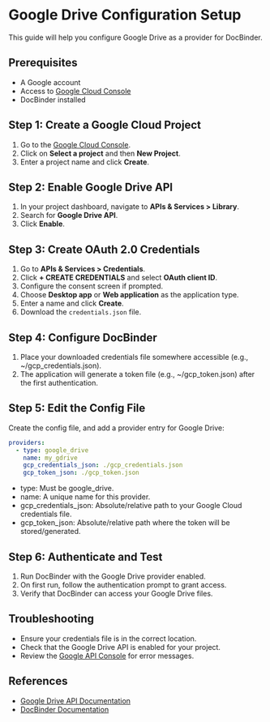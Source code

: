# Google Drive Configuration Setup

This guide will help you configure Google Drive as a provider for DocBinder.

## Prerequisites

- A Google account
- Access to [Google Cloud Console](https://console.cloud.google.com/)
- DocBinder installed

## Step 1: Create a Google Cloud Project

1. Go to the [Google Cloud Console](https://console.cloud.google.com/).
2. Click on **Select a project** and then **New Project**.
3. Enter a project name and click **Create**.

## Step 2: Enable Google Drive API

1. In your project dashboard, navigate to **APIs & Services > Library**.
2. Search for **Google Drive API**.
3. Click **Enable**.

## Step 3: Create OAuth 2.0 Credentials

1. Go to **APIs & Services > Credentials**.
2. Click **+ CREATE CREDENTIALS** and select **OAuth client ID**.
3. Configure the consent screen if prompted.
4. Choose **Desktop app** or **Web application** as the application type.
5. Enter a name and click **Create**.
6. Download the `credentials.json` file.

## Step 4: Configure DocBinder

1. Place your downloaded credentials file somewhere accessible (e.g., ~/gcp_credentials.json).
2. The application will generate a token file (e.g., ~/gcp_token.json) after the first authentication.
   
## Step 5: Edit the Config File

Create the config file, and add a provider entry for Google Drive:
```yaml
providers:
  - type: google_drive
    name: my_gdrive
    gcp_credentials_json: ./gcp_credentials.json
    gcp_token_json: ./gcp_token.json
```

* type: Must be google_drive.
* name: A unique name for this provider.
* gcp_credentials_json: Absolute/relative path to your Google Cloud credentials file.
* gcp_token_json: Absolute/relative path where the token will be stored/generated.

## Step 6: Authenticate and Test

1. Run DocBinder with the Google Drive provider enabled.
2. On first run, follow the authentication prompt to grant access.
3. Verify that DocBinder can access your Google Drive files.

## Troubleshooting

- Ensure your credentials file is in the correct location.
- Check that the Google Drive API is enabled for your project.
- Review the [Google API Console](https://console.developers.google.com/) for error messages.

## References

- [Google Drive API Documentation](https://developers.google.com/drive)
- [DocBinder Documentation](https://github.com/SnappyLab/DocBinder-OSS)